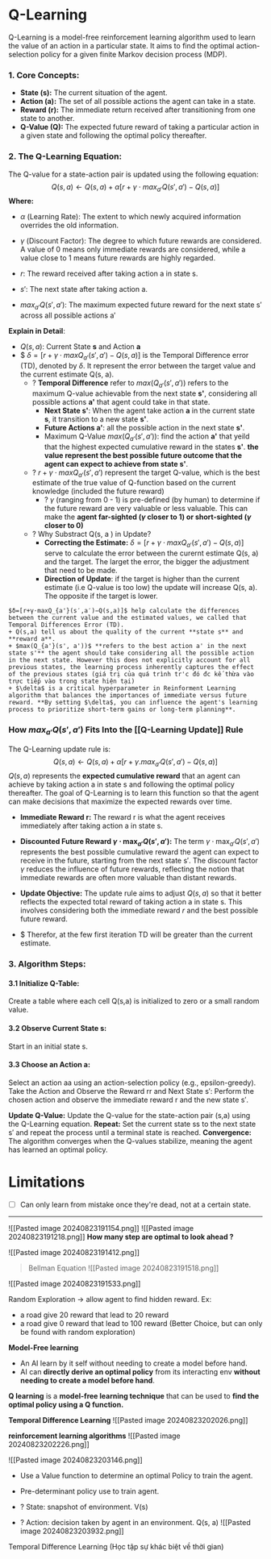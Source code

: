# Q-Learning
Q-Learning is a model-free reinforcement learning algorithm used to learn the value of an action in a particular state. It aims to find the optimal action-selection policy for a given finite Markov decision process (MDP).
  
### 1. Core Concepts:
* **State (s):** The current situation of the agent.
* **Action (a):** The set of all possible actions the agent can take in a state.
* **Reward (r):** The immediate return received after transitioning from one state to another.
* **Q-Value (Q):** The expected future reward of taking a particular action in a given state and following the optimal policy thereafter.
  
### 2. The Q-Learning Equation:
  The Q-value for a state-action pair is updated using the following equation:
$$Q(s,a)←Q(s,a)+α[r+γ⋅max⁡_{a'}Q(s′,a′)−Q(s,a)]$$
**Where:**
* $α$ (Learning Rate): The extent to which newly acquired information overrides the old information.
	
* $\gamma$ (Discount Factor): The degree to which future rewards are considered. A value of 0 means only immediate rewards are considered, while a value close to 1 means future rewards are highly regarded.
	 
* $r$: The reward received after taking action a in state s.
	
* $s′$: The next state after taking action a.
	
* $max_{a′}​Q(s′,a′)$: The maximum expected future reward for the next state s′ across all possible actions a′
  

**Explain in Detail**:
+ $Q(s, a )$: Current State **s** and Action **a**
+ $ $δ=[r+γ⋅max​Q_{a'}(s′,a′)−Q(s,a)]$ is the Temporal Difference error (TD), denoted by $\delta$. It represent the error between the target value and the current estimate Q(s, a).
	+ ? **Temporal Difference** refer to $max(Q_{a'}(s', a'))$  refers to the maximum Q-value achievable from the next state **s'**, considering all possible actions **a'** that agent could take in that state. 
		+ **Next State s'**: When the agent take action **a** in the current state **s**, it transition to a new state **s'**.
		+ **Future Actions a'**: all the possible action in the  next state **s'**. 
		+ Maximum Q-Value $max(Q_{a'}(s', a'))$: find the action **a'** that yeild that the highest expected cumulative reward in the states **s'**. **the value represent the best possible future outcome that the agent can expect to achieve from state s'**.
	+ ?  $r+γ⋅max​Q_{a'}(s′,a′)$ represent the target Q-value, which is the best estimate of the true value of Q-function based on the current knowledge (included the future reward)
		+ ? $\gamma$  (ranging from 0 - 1) is pre-defined (by human) to determine if the future reward are very valuable or less valuable. This can make the **agent far-sighted ($\gamma$  closer to 1) or short-sighted ($\gamma$ closer to 0)**
	+ ? Why Substract Q(s, a ) in Update?
		+ **Correcting the Estimate:** $δ=[r+γ⋅max​Q_{a'}(s′,a′)−Q(s,a)]$ serve to calculate the error between the curernt estimate Q(s, a) and the target. The larget the error, the bigger the adjustment that need to be made.
		+  **Direction of Update**: if the target is higher than the current estimate (i.e Q-value is too low)  the update will increase Q(s, a). The opposite if the target is lower.
```ad-summary
$δ=[r+γ⋅max​Q_{a'}(s′,a′)−Q(s,a)]$ help calculate the differences between the current value and the estimated values, we called that Temporal Differences Error (TD). 
+ Q(s,a) tell us about the quality of the current **state s** and **reward a**. 
+ $max(Q_{a'}(s', a'))$ **refers to the best action a' in the next state s'** the agent should take considering all the possible action in the next state. However this does not explicitly account for all previous states, the learning process inherently captures the effect of the previous states (giá trị của quá trình tr'c đó đc kế thừa vào trực tiếp vào trong state hiện tại)
+ $\delta$ is a critical hyperparameter in Reinforment Learning algorithm that balances the importances of immediate versus future reward. **By setting $\delta$, you can influence the agent's learning process to prioritize short-term gains or long-term planning**.
```


### How $max⁡_{a′}Q(s′,a′)$ Fits Into the [[Q-Learning Update]] Rule

The Q-Learning update rule is:
$$Q(s,a)←Q(s,a)+α[r+\gamma.max_{a'}Q(s′,a′)−Q(s,a)]$$
$Q(s, a)$ represents the **expected cumulative reward** that an agent can achieve by taking action a in state s and following the optimal policy thereafter. The goal of Q-Learning is to learn this function so that the agent can make decisions that maximize the expected rewards over time.
	
- **Immediate Reward r:** The reward r is what the agent receives immediately after taking action a in state s.
	
- **Discounted Future Reward $\gamma \cdot \max_{a'} Q(s', a')$:** The term $\gamma \cdot \max_{a'}Q(s', a')$ represents the best possible cumulative reward the agent can expect to receive in the future, starting from the next state s′. The discount factor $\gamma$ reduces the influence of future rewards, reflecting the notion that immediate rewards are often more valuable than distant rewards.
	
- **Update Objective:** The update rule aims to adjust $Q(s,a)$ so that it better reflects the expected total reward of taking action a in state s. This involves considering both the immediate reward $r$ and the best possible future reward.

+ $ Therefor, at the few first iteration TD will be greater than the current estimate. 


### 3. Algorithm Steps:
#### 3.1 Initialize Q-Table:
Create a table where each cell Q(s,a) is initialized to zero or a small random value.

#### 3.2 Observe Current State s:
Start in an initial state s.

#### 3.3 Choose an Action a:
Select an action aa using an action-selection policy (e.g., epsilon-greedy).
Take the Action and Observe the Reward rr and Next State s′:
Perform the chosen action and observe the immediate reward r and the new state s′.


**Update Q-Value:** 
	Update the Q-value for the state-action pair (s,a) using the Q-Learning equation.
**Repeat:**
	Set the current state ss to the next state s′ and repeat the process until a terminal state is reached.
**Convergence:**
	The algorithm converges when the Q-values stabilize, meaning the agent has learned an optimal policy.


# Limitations
- [ ]  Can only learn from mistake once they're dead, not at a certain state.


---

![[Pasted image 20240823191154.png]]
![[Pasted image 20240823191218.png]]
**How many step are optimal to look ahead ?**

![[Pasted image 20240823191412.png]]
>Bellman Equation
![[Pasted image 20240823191518.png]]

![[Pasted image 20240823191533.png]]

Random  Exploration -> allow agent to find hidden reward.
Ex:
+ a road give 20 reward that lead to 20 reward
+ a road give 0 reward that lead to 100 reward (Better Choice, but can only be found with random exploration)

**Model-Free learning** 
+ An AI learn by it self without needing to create a model before hand. 
+ AI can **directly derive an optimal policy** from its interacting env **without needing to create a model before hand**. 

**Q learning** is a **model-free learning technique** that can be used to **find the optimal policy using a Q function.** 


**Temporal Difference Learning**
![[Pasted image 20240823202026.png]]

**reinforcement learning algorithms**
![[Pasted image 20240823202226.png]]

![[Pasted image 20240823203146.png]]
+ Use a Value function to determine an optimal Policy to train the agent.
+ Pre-determinant policy use to train agent.


+ ? State: snapshot of environment. V(s)
+ ? Action: decision taken by agent in an environment. Q(s, a)
![[Pasted image 20240823203932.png]]

Temporal Difference Learning (Học tập sự khác biệt về thời gian)
